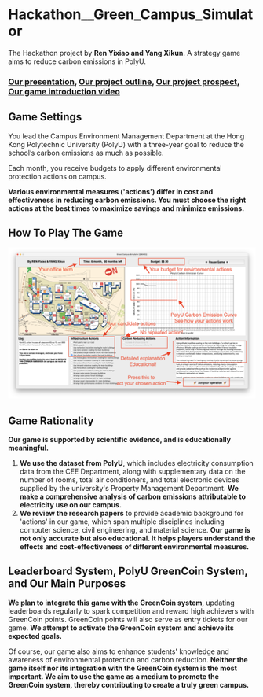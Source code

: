 # Hackathon__Green_Campus_Simulator
The Hackathon project by **Ren Yixiao and Yang Xikun**. 
A strategy game aims to reduce carbon emissions in PolyU. 

### [Our presentation](https://github.com/FrankYang0610/Hackathon__Green_Campus_Simulator/blob/main/Presentation.pdf), [Our project outline](https://github.com/FrankYang0610/Hackathon__Green_Campus_Simulator/blob/main/Hackathon%20Project%20Outline%20-%20Ren%20Yixiao%20%26%20Yang%20Xikun.pdf), [Our project prospect](https://github.com/FrankYang0610/Hackathon__Green_Campus_Simulator/blob/main/Project%20Prospects.pdf), [Our game introduction video](https://youtu.be/CYmU48-tA4k)


## Game Settings
You lead the Campus Environment Management Department at the Hong Kong Polytechnic University (PolyU) with a three-year goal to reduce the school’s carbon emissions as much as possible. 

Each month, you receive budgets to apply different environmental protection actions on campus.

**Various environmental measures ('actions') differ in cost and effectiveness in reducing carbon emissions. You must choose the right actions at the best times to maximize savings and minimize emissions.**


## How To Play The Game
![Here should be a photo showing how to play the game.](https://raw.githubusercontent.com/FrankYang0610/Hackathon__Green_Campus_Simulator/main/How-To-Play.png "How_To_Play")


## Game Rationality
**Our game is supported by scientific evidence, and is educationally meaningful.** 

1. **We use the dataset from PolyU**, which includes electricity consumption data from the CEE Department, along with supplementary data on the number of rooms, total air conditioners, and total electronic devices supplied by the university's Property Management Department. **We make a comprehensive analysis of carbon emissions attributable to electricity use on our campus.**
2. **We review the research papers** to provide academic background for 'actions' in our game, which span multiple disciplines including computer science, civil engineering, and material science. **Our game is not only accurate but also educational. It helps players understand the effects and cost-effectiveness of different environmental measures.**


## Leaderboard System, PolyU GreenCoin System, and Our Main Purposes
**We plan to integrate this game with the GreenCoin system**, updating leaderboards regularly to spark competition and reward high achievers with GreenCoin points. GreenCoin points will also serve as entry tickets for our game. **We attempt to activate the GreenCoin system and achieve its expected goals.** 

Of course, our game also aims to enhance students' knowledge and awareness of environmental protection and carbon reduction. **Neither the game itself nor its integration with the GreenCoin system is the most important. We aim to use the game as a medium to promote the GreenCoin system, thereby contributing to create a truly green campus.** 
